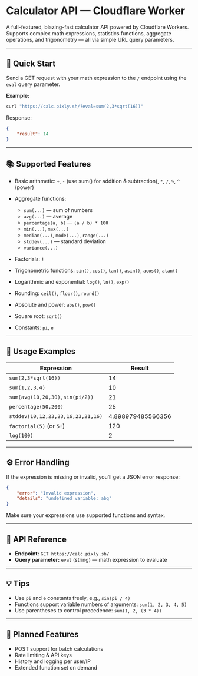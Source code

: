 # Calculator API — Cloudflare Worker

A full-featured, blazing-fast calculator API powered by Cloudflare Workers.
Supports complex math expressions, statistics functions, aggregate operations, and trigonometry — all via simple URL query parameters.

---

## 🚀 Quick Start

Send a GET request with your math expression to the `/` endpoint using the `eval` query parameter.

**Example:**

```bash
curl "https://calc.pixly.sh/?eval=sum(2,3*sqrt(16))"
```

Response:

```json
{
	"result": 14
}
```

---

## 📚 Supported Features

- Basic arithmetic: `+`, `-` (use sum() for addition & subtraction), `*`, `/`, `%`, `^` (power)
- Aggregate functions:

  - `sum(...)` — sum of numbers
  - `avg(...)` — average
  - `percentage(a, b)` — `(a / b) * 100`
  - `min(...)`, `max(...)`
  - `median(...)`, `mode(...)`, `range(...)`
  - `stddev(...)` — standard deviation
  - `variance(...)`

- Factorials: `!`
- Trigonometric functions: `sin()`, `cos()`, `tan()`, `asin()`, `acos()`, `atan()`
- Logarithmic and exponential: `log()`, `ln()`, `exp()`
- Rounding: `ceil()`, `floor()`, `round()`
- Absolute and power: `abs()`, `pow()`
- Square root: `sqrt()`
- Constants: `pi`, `e`

---

## 📝 Usage Examples

| Expression                        | Result            |
| --------------------------------- | ----------------- |
| `sum(2,3*sqrt(16))`               | 14                |
| `sum(1,2,3,4)`                    | 10                |
| `sum(avg(10,20,30),sin(pi/2))`    | 21                |
| `percentage(50,200)`              | 25                |
| `stddev(10,12,23,23,16,23,21,16)` | 4.898979485566356 |
| `factorial(5)` (or `5!`)          | 120               |
| `log(100)`                        | 2                 |

---

## ⚙️ Error Handling

If the expression is missing or invalid, you’ll get a JSON error response:

```json
{
	"error": "Invalid expression",
	"details": "undefined variable: abg"
}
```

Make sure your expressions use supported functions and syntax.

---

## 🔗 API Reference

- **Endpoint:** `GET https://calc.pixly.sh/`
- **Query parameter:** `eval` (string) — math expression to evaluate

---

## 💡 Tips

- Use `pi` and `e` constants freely, e.g., `sin(pi / 4)`
- Functions support variable numbers of arguments: `sum(1, 2, 3, 4, 5)`
- Use parentheses to control precedence: `sum(1, 2, (3 * 4))`

---

## 🚧 Planned Features

- POST support for batch calculations
- Rate limiting & API keys
- History and logging per user/IP
- Extended function set on demand
